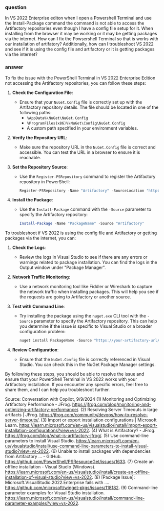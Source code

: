 ### question

In VS 2022 Enterprise editon when I open a Powershell Terminal and use the Install-Package command the command is not able to access the Artifactory repositories even though I have a config file setup for it. When installing from the browser it may be working or it may be getting packages via the internet. How can I fix the Powsershell Terminal so that is works with our installation of artifatory? Additionally, how can I troubleshoot VS 2022 and see if it is using the config file and artifactory or it is getting packages via the internet?

### answer

To fix the issue with the PowerShell Terminal in VS 2022 Enterprise Edition not accessing the Artifactory repositories, you can follow these steps:

1. **Check the Configuration File**:

   - Ensure that your `NuGet.Config` file is correctly set up with the Artifactory repository details. The file should be located in one of the following paths:
     - `%AppData%\NuGet\NuGet.Config`
     - `%ProgramFiles(x86)%\NuGet\Config\NuGet.Config`
     - A custom path specified in your environment variables.

2. **Verify the Repository URL**:

   - Make sure the repository URL in the `NuGet.Config` file is correct and accessible. You can test the URL in a browser to ensure it is reachable.

3. **Set the Repository Source**:

   - Use the `Register-PSRepository` command to register the Artifactory repository in PowerShell:
     ```powershell
     Register-PSRepository -Name "Artifactory" -SourceLocation "https://your-artifactory-url/api/nuget/v3/your-repo-name" -InstallationPolicy Trusted
     ```

4. **Install the Package**:
   - Use the `Install-Package` command with the `-Source` parameter to specify the Artifactory repository:
     ```powershell
     Install-Package -Name "PackageName" -Source "Artifactory"
     ```

To troubleshoot if VS 2022 is using the config file and Artifactory or getting packages via the internet, you can:

1. **Check the Logs**:

   - Review the logs in Visual Studio to see if there are any errors or warnings related to package installation. You can find the logs in the Output window under "Package Manager".

2. **Network Traffic Monitoring**:

   - Use a network monitoring tool like Fiddler or Wireshark to capture the network traffic when installing packages. This will help you see if the requests are going to Artifactory or another source.

3. **Test with Command Line**:

   - Try installing the package using the `nuget.exe` CLI tool with the `-Source` parameter to specify the Artifactory repository. This can help you determine if the issue is specific to Visual Studio or a broader configuration problem:
     ```powershell
     nuget install PackageName -Source "https://your-artifactory-url/api/nuget/v3/your-repo-name"
     ```

4. **Review Configuration**:
   - Ensure that the `NuGet.Config` file is correctly referenced in Visual Studio. You can check this in the NuGet Package Manager settings.

By following these steps, you should be able to resolve the issue and ensure that your PowerShell Terminal in VS 2022 works with your Artifactory installation. If you encounter any specific errors, feel free to share them, and I can help you troubleshoot further.

Source: Conversation with Copilot, 9/9/2024
(1) Monitoring and Optimizing Artifactory Performance - JFrog. https://jfrog.com/blog/monitoring-and-optimizing-artifactory-performance/.
(2) Resolving Server Timeouts in large artifacts | JFrog. https://jfrog.com/community/devops/how-to-resolve-server-timeouts/.
(3) Import or export installation configurations | Microsoft Learn. https://learn.microsoft.com/en-us/visualstudio/install/import-export-installation-configurations?view=vs-2022.
(4) What is Artifactory? - JFrog. https://jfrog.com/blog/what-is-artifactory-jfrog/.
(5) Use command-line parameters to install Visual Studio. https://learn.microsoft.com/en-us/visualstudio/install/use-command-line-parameters-to-install-visual-studio?view=vs-2022.
(6) Unable to install packages with dependencies from Artifactory ... - GitHub. https://github.com/PowerShell/PSResourceGet/issues/1633.
(7) Create an offline installation - Visual Studio (Windows). https://learn.microsoft.com/en-us/visualstudio/install/create-an-offline-installation-of-visual-studio?view=vs-2022.
(8) [Package Issue]: Microsoft.VisualStudio.2022.Enterprise fails with .... https://github.com/microsoft/winget-pkgs/issues/118182.
(9) Command-line parameter examples for Visual Studio installation. https://learn.microsoft.com/en-us/visualstudio/install/command-line-parameter-examples?view=vs-2022.
